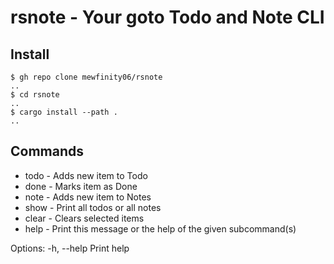 # rsnote - Your goto Todo and Note CLI

## Install

```shell
$ gh repo clone mewfinity06/rsnote
..
$ cd rsnote
..
$ cargo install --path .
..
```

## Commands

- todo  - Adds new item to Todo
- done  - Marks item as Done
- note  - Adds new item to Notes
- show  - Print all todos or all notes
- clear - Clears selected items
- help  - Print this message or the help of the given subcommand(s)

Options:
  -h, --help  Print help
